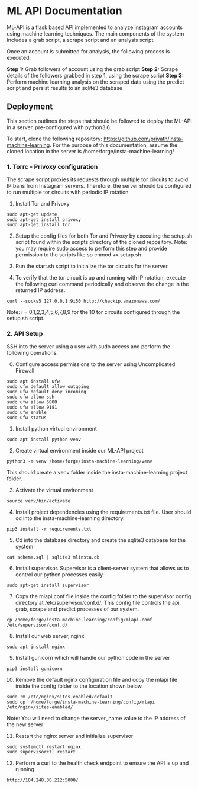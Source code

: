 # ML API Documentation
ML-API is a flask based API implemented to analyze instagram accounts using machine learning techniques. The main components of the system includes a grab script, a scrape script and an analysis script.

Once an account is submitted for analysis, the following process is executed:

**Step 1:** Grab followers of account using the grab script
**Step 2:**  Scrape details of the followers grabbed in step 1, using the scrape script
**Step 3:**  Perform machine learning analysis on the scraped data using the predict script and persist results to an sqlite3 database

## Deployment
This section outlines the steps that should be followed to deploy the ML-API in a server, pre-configured with python3.6.

To start, clone the following repository: https://github.com/priyath/insta-machine-learning. For the purpose of this documentation, assume the cloned location in the server is /home/forge/insta-machine-learning/

### 1. Torrc - Privoxy configuration
The scrape script proxies its requests through multiple tor circuits to avoid IP bans from Instagram servers. Therefore, the server should be configured to run multiple tor circuits with periodic IP rotation.

1. Install Tor and Privoxy

```
sudo apt-get update
sudo apt-get install privoxy
sudo apt-get install tor
```

2. Setup the config files for both Tor and Privoxy by executing the setup.sh script found within the scripts directory of the cloned repository.
Note: you may require sudo access to perform this step and provide permission to the scripts like so chmod +x setup.sh

3. Run the start.sh script to initialize the tor circuits for the server.

4. To verify that the tor circuit is up and running with IP rotation, execute the following curl command periodically and observe the change in the returned IP address.

```
curl --socks5 127.0.0.1:9i50 http://checkip.amazonaws.com/
```
Note: i = 0,1,2,3,4,5,6,7,8,9 for the 10 tor circuits configured through the setup.sh script.

### 2. API Setup
SSH into the server using a user with sudo access and perform the following operations.


0. Configure access permissions to the server using Uncomplicated Firewall
```
sudo apt install ufw
sudo ufw default allow outgoing
sudo ufw default deny incoming
sudo ufw allow ssh
sudo ufw allow 5000
sudo ufw allow 9181
sudo ufw enable
sudo ufw status
```

1. Install python virtual environment
```
sudo apt install python-venv
```

2. Create virtual environment inside our ML-API project
```
python3 -m venv /home/forge/insta-machine-learning/venv
```

This should create a venv folder inside the insta-machine-learning project folder.

3. Activate the virtual environment
```
source venv/bin/activate
```

4. Install project dependencies using the requirements.txt file. User should cd into the insta-machine-learning directory.
```
pip3 install -r requirements.txt
```

5. Cd into the database directory and create the sqlite3 database for the system

```
cat schema.sql | sqlite3 mlinsta.db
```

6. Install supervisor. Supervisor is a client-server system that allows us to control our python processes easily.
```
sudo apt-get install supervisor
```

7. Copy the mlapi.conf file inside the config folder to the supervisor config directory at /etc/supervisor/conf.d/. This config file controls the api, grab, scrape and predict processes of our system.
```
cp /home/forge/insta-machine-learning/config/mlapi.conf  /etc/supervisor/conf.d/
```

8. Install our web server, nginx
```
sudo apt install nginx
```

9. Install gunicorn which will handle our python code in the server
```
pip3 install gunicorn
```

10. Remove the default nginx configuration file and copy the mlapi file inside the config folder to the location shown below.
```
sudo rm /etc/nginx/sites-enabled/default
sudo cp  /home/forge/insta-machine-learning/config/mlapi  /etc/nginx/sites-enabled/
```
Note: You will need to change the server_name value to the IP address of the new server

11. Restart the nginx server and initialize supervisor
```
sudo systemctl restart nginx
sudo supervisorctl restart
```
12. Perform a curl to the health check endpoint to ensure the API is up and running

```
http://104.248.30.212:5000/
```
